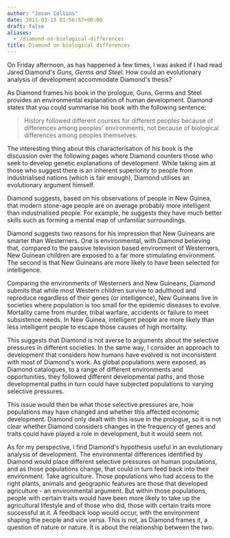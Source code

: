 ```yaml
---
author: "Jason Collins"
date: 2011-03-13 01:56:57+00:00
draft: false
aliases:
  - /diamond-on-biological-differences
title: Diamond on biological differences
---
```


On Friday afternoon, as has happened a few times, I was asked if I had read Jared Diamond's *Guns, Germs and Steel*. How could an evolutionary analysis of development accommodate Diamond's thesis?

As Diamond frames his book in the prologue, Guns, Germs and Steel provides an environmental explanation of human development. Diamond states that you could summarise his book with the following sentence:


<blockquote>History followed different courses for different peoples because of differences among peoples' environments, not because of biological differences among peoples themselves.</blockquote>


The interesting thing about this characterisation of his book is the discussion over the following pages where Diamond counters those who seek to develop genetic explanations of development. While taking aim at those who suggest there is an inherent superiority to people from industrialised nations (which is fair enough), Diamond utilises an evolutionary argument himself.

Diamond suggests, based on his observations of people in New Guinea, that modern stone-age people are on average probably more intelligent than industrialised people. For example, he suggests they have much better skills such as forming a mental map of unfamiliar surroundings.

Diamond suggests two reasons for his impression that New Guineans are smarter than Westerners. One is environmental, with Diamond believing that, compared to the passive television based environment of Westerners, New Guinean children are exposed to a far more stimulating environment. The second is that New Guineans are more likely to have been selected for intelligence.

Comparing the environments of Westerners and New Guineans, Diamond submits that while most Western children survive to adulthood and reproduce regardless of their genes (or intelligence), New Guineans live in societies where population is too small for the epidemic diseases to evolve. Mortality came from murder, tribal warfare, accidents or failure to meet subsistence needs. In New Guinea, intelligent people are more likely than less intelligent people to escape those causes of high mortality.

This suggests that Diamond is not averse to arguments about the selective pressures in different societies. In the same way, I consider an approach to development that considers how humans have evolved is not inconsistent with most of Diamond's work. As global populations were exposed, as Diamond catalogues, to a range of different environments and opportunities, they followed different developmental paths, and those developmental paths in turn could have subjected populations to varying selective pressures.

This issue would then be what those selective pressures are, how populations may have changed and whether this affected economic development. Diamond only dealt with this issue in the prologue, so it is not clear whether Diamond considers changes in the frequency of genes and traits could have played a role in development, but it would seem not.

As for my perspective, I find Diamond's hypothesis useful in an evolutionary analysis of development. The environmental differences identified by Diamond would place different selective pressures on human populations, and as those populations change, that could in turn feed back into their environment. Take agriculture. Those populations who had access to the right plants, animals and geographic features are those that developed agriculture - an environmental argument. But within those populations, people with certain traits would have been more likely to take up the agricultural lifestyle and of those who did, those with certain traits more successful at it. A feedback loop would occur, with the environment shaping the people and vice versa. This is not, as Diamond frames it, a question of nature or nature. It is about the relationship between the two.
